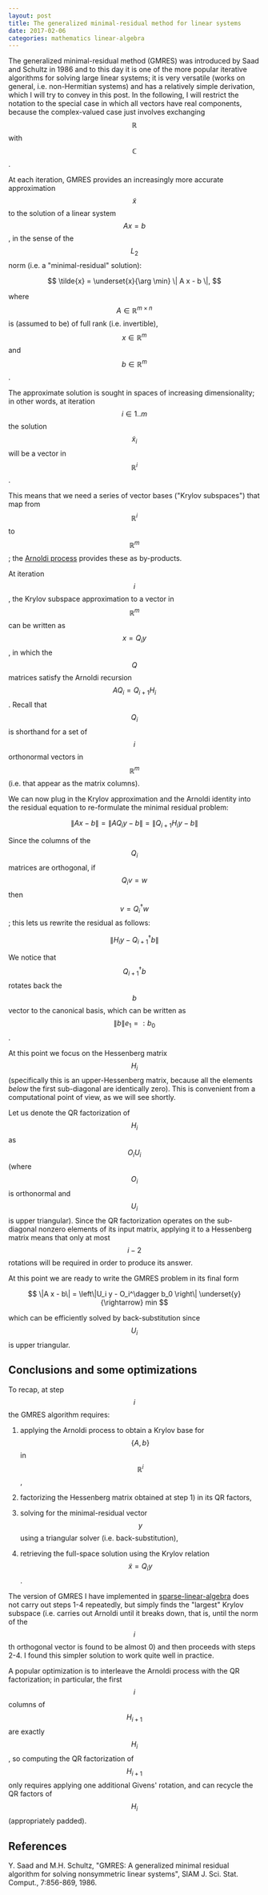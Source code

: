 ```yaml
---
layout: post
title: The generalized minimal-residual method for linear systems
date: 2017-02-06
categories: mathematics linear-algebra
---
```


The generalized minimal-residual method (GMRES) was introduced by Saad and Schultz in 1986 and to this day it is one of the more popular iterative algorithms for solving large linear systems; it is very versatile (works on general, i.e. non-Hermitian systems) and has a relatively simple derivation, which I will try to convey in this post.
In the following, I will restrict the notation to the special case in which all vectors have real components, because the complex-valued case just involves exchanging $$\mathbb{R}$$ with $$\mathbb{C}$$.

At each iteration, GMRES provides an increasingly more accurate approximation $$\tilde{x}$$ to the solution of a linear system $$A x = b$$, in the sense of the $$L_2$$ norm (i.e. a "minimal-residual" solution):

$$
\tilde{x} = \underset{x}{\arg \min} \| A x - b \|,
$$

where $$A \in \mathbb{R}^{m \times n}$$ is (assumed to be) of full rank (i.e. invertible), $$x \in \mathbb{R}^m$$ and $$b \in \mathbb{R}^m$$.

The approximate solution is sought in spaces of increasing dimensionality; in other words, at iteration $$i \in {1 .. m}$$ the solution $$\tilde{x}_i$$ will be a vector in $$\mathbb{R}^i$$.

This means that we need a series of vector bases ("Krylov subspaces") that map from $$\mathbb{R}^i$$ to $$\mathbb{R}^m$$; the [Arnoldi process](https://ocramz.github.io/mathematics/tutorials/2016/11/09/arnoldi-alt.html) provides these as by-products.

At iteration $$i$$, the Krylov subspace approximation to a vector in $$\mathbb{R}^m$$ can be written as $$x = Q_i y$$, in which the $$Q$$ matrices satisfy the Arnoldi recursion $$A Q_i = Q_{i+1} H_i$$. Recall that $$Q_i$$ is shorthand for a set of $$i$$ orthonormal vectors in $$\mathbb{R}^m$$ (i.e. that appear as the matrix columns).

We can now plug in the Krylov approximation and the Arnoldi identity into the residual equation to re-formulate the minimal residual problem:

$$
\|A x - b\| = \|A Q_i y - b\| = \|Q_{i+1} H_i y -b\|
$$

Since the columns of the $$Q_i$$ matrices are orthogonal, if $$Q_i v = w$$ then $$v = Q_i^\dagger w$$; this lets us rewrite the residual as follows:

$$
\|H_i y - Q_{i+1}^\dagger b\|
$$

We notice that $$Q_{i+1}^\dagger b$$ rotates back the $$b$$ vector to the canonical basis, which can be written as $$\|b\| e_1 =: b_0$$.

At this point we focus on the Hessenberg matrix $$H_i$$ (specifically this is an upper-Hessenberg matrix, because all the elements _below_ the first sub-diagonal are identically zero). This is convenient from a computational point of view, as we will see shortly.

Let us denote the QR factorization of $$H_i$$ as $$O_i U_i$$ (where $$O_i$$ is orthonormal and $$U_i$$ is upper triangular). Since the QR factorization operates on the sub-diagonal nonzero elements of its input matrix, applying it to a Hessenberg matrix means that only at most $$i-2$$ rotations will be required in order to produce its answer.

At this point we are ready to write the GMRES problem in its final form

$$
\|A x - b\| = \left\|U_i y - O_i^\dagger b_0 \right\| \underset{y}{\rightarrow} min
$$

which can be efficiently solved by back-substitution since $$U_i$$ is upper triangular.

## Conclusions and some optimizations

To recap, at step $$i$$ the GMRES algorithm requires:

1) applying the Arnoldi process to obtain a Krylov base for $$\{A, b\}$$ in $$\mathbb{R}^i$$,

2) factorizing the Hessenberg matrix obtained at step 1) in its QR factors,

3) solving for the minimal-residual vector $$y$$ using a triangular solver (i.e. back-substitution),

4) retrieving the full-space solution using the Krylov relation $$\tilde{x} = Q_i y$$.

The version of GMRES I have implemented in [sparse-linear-algebra](https://hackage.haskell.org/package/sparse-linear-algebra) does not carry out steps 1-4 repeatedly, but simply finds the "largest" Krylov subspace (i.e. carries out Arnoldi until it breaks down, that is, until the norm of the $$i$$th orthogonal vector is found to be almost 0) and then proceeds with steps 2-4. I found this simpler solution to work quite well in practice.

A popular optimization is to interleave the Arnoldi process with the QR factorization; in particular, the first $$i$$ columns of $$H_{i+1}$$ are exactly $$H_i$$, so computing the QR factorization of $$H_{i+1}$$ only requires applying one additional Givens' rotation, and can recycle the QR factors of $$H_i$$ (appropriately padded).




## References

Y. Saad and M.H. Schultz, "GMRES: A generalized minimal residual algorithm for solving nonsymmetric linear systems", SIAM J. Sci. Stat. Comput., 7:856-869, 1986. 
